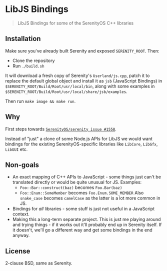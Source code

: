 # LibJS Bindings

> LibJS Bindings for some of the SerenityOS C++ libraries

## Installation

Make sure you've already built Serenity and exposed `SERENITY_ROOT`. Then:

- Clone the repository
- Run `./build.sh`

It will download a fresh copy of Serenity's `Userland/js.cpp`, patch it to
replace the default global object and install it as `jsb` (JavaScript Bindings)
in `$SERENITY_ROOT/Build/Root/usr/local/bin`, along with some examples in
`$SERENITY_ROOT/Build/Root/usr/local/share/jsb/examples`.

Then run `make image && make run`.

## Why

First steps towards [`SerenityOS/serenity issue #1558`](https://github.com/SerenityOS/serenity/issues/1558).

Instead of "just" a clone of some Node.js APIs for LibJS we would want bindings
for the existing SerenityOS-specific libraries like `LibCore`, `LibGfx`, `LibGUI` etc.

## Non-goals

- An exact mapping of C++ APIs to JavaScript - some things just can't be translated
  directly or would be quite unusual for JS. Examples:
  - `Foo::Bar::construct(baz)` becomes `Foo.Bar(baz)`
  - `Foo::Enum::SomeMember` becomes `Foo.Enum.SOME_MEMBER`
  Also `snake_case` becomes `camelCase` as the latter is a lot more common in JS.
- Bindings for *all* libraries - some stuff is just not useful in a JavaScript context.
- Making this a long-term separate project. This is just me playing around and
  trying things - if it works out it'll probably end up in Serenity itself. If
  it doesn't, we'll go a different way and get some bindings in the end anyway.

## License

2-clause BSD, same as Serenity.
